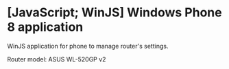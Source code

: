 # [JavaScript; WinJS] Windows Phone 8 application

WinJS application for phone to manage router's settings.

Router model: ASUS WL-520GP v2
